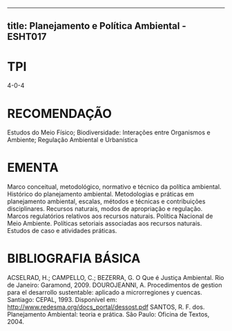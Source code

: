 
---
title: Planejamento e Política Ambiental - ESHT017 
---

# TPI

4-0-4

# RECOMENDAÇÃO

Estudos do Meio Físico; Biodiversidade: Interações entre Organismos e Ambiente; Regulação Ambiental e Urbanística

# EMENTA

Marco conceitual, metodológico, normativo e técnico da política ambiental. Histórico do planejamento ambiental. Metodologias e práticas em planejamento ambiental, escalas, métodos e técnicas e contribuições disciplinares. Recursos naturais, modos de apropriação e regulação. Marcos regulatórios relativos aos recursos naturais. Política Nacional de Meio Ambiente. Políticas setoriais associadas aos recursos naturais. Estudos de caso e atividades práticas.

# BIBLIOGRAFIA BÁSICA

ACSELRAD, H.; CAMPELLO, C.; BEZERRA, G. O Que é Justiça Ambiental. Rio de Janeiro: Garamond, 2009.
DOUROJEANNI, A. Procedimentos de gestion para el desarrollo sustentable: aplicado a microrregiones y cuencas. Santiago: CEPAL, 1993. Disponível em: <http://www.redesma.org/docs_portal/dessost.pdf>
SANTOS, R. F. dos. Planejamento Ambiental: teoria e prática. São Paulo: Oficina de Textos, 2004.
        